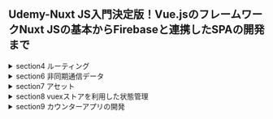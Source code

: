 ## Udemy-Nuxt JS入門決定版！Vue.jsのフレームワークNuxt JSの基本からFirebaseと連携したSPAの開発まで
<details>
  <summary>section4 ルーティング</summary>
  <ul>
    <li>#26.新規プロジェクトの作成</li>
    <li>#27.Vue Routerの設定を確認する</li>
    <li>#28.階層構造について</li>
    <li>#29.動的なルーティング</li>
    <li>#30.パラメータのバリデーション</li>
  </ul>  
</details>
<details>
  <summary>section6 非同期通信データ</summary>
  <ul>
    <li>#39.新規プロジェクトの作成</li>
    <li>#40.axiosのインストール</li>
    <li>#41.学習に使用するデータについて</li>
    <li>#42.データを取得して1件表示</li>
    <li>#43.複数のデータを表示する</li>
    <li>#44.演習：表示項目の追加</li>
    <li>#45.演習回答：表示項目の追加</li>
  </ul>  
</details>
<details>
  <summary>section7 アセット</summary>
  <ul>
    <li>#48.イントロダクション - アセット</li>
    <li>#49.新規プロジェクトの作成</li>
    <li>#50.画像の表示</li>
    <li>#51.静的なファイルの公開</li>
  </ul>  
</details>
<details>
  <summary>section8 vuexストアを利用した状態管理</summary>
  <ul>
    <li>#56.新規プロジェクトの作成</li>
    <li>#57.ストアの作成</li>
    <li>#58.ミューテーションの利用</li>
    <li>#59.ミューテーションの値渡し</li>
    <li>#60.アクションの利用</li>
    <li>#61.モジュールモードの利用</li>
  </ul>  
</details>
<details>
  <summary>section9 カウンターアプリの開発</summary>
  <ul>
    <li>#64.新規プロジェクトの作成</li>
    <li>#65.ストアの作成</li>
    <li>#66.カウンターコンポーネントの作成</li>
    <li>#67.カウンターコンポーネントの利用</li>
    <li>#68.動作確認</li>
    <li>#69.演習：リセット機能の追加</li>
    <li>#70.演習回答：リセット機能の追加</li>
    <li>#</li>
  </ul>  
</details>
<!--<details>
  <summary>section</summary>
  <ul>
    <li>#</li>
    <li>#</li>
    <li>#</li>
    <li>#</li>
    <li>#</li>
    <li>#</li>
  </ul>  
</details>-->